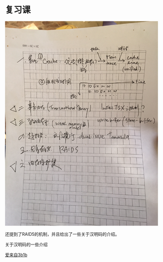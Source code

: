 # 复习课

![复习资料](https://raw.githubusercontent.com/bytetriper/img/main/CA2.jpg)

还提到了RAID5的机制，并且给出了一些关于汉明码的介绍。

关于汉明码的一些介绍

[爱来自3b1b](https://www.bilibili.com/video/BV1WK411N7kz/)